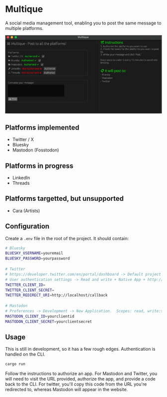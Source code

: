 # Multique

A social media management tool, enabling you to post the same message to multiple platforms.

![Multique](images/multique.png)

## Platforms implemented

- Twitter / X
- Bluesky
- Mastodon (Fosstodon)

## Platforms in progress

- LinkedIn
- Threads

## Platforms targetted, but unsupported

- Cara (Artists)

## Configuration

Create a `.env` file in the root of the project.  It should contain:

```sh
# Bluesky
BLUESKY_USERNAME=youremail
BLUESKY_PASSWORD=yourpassword

# Twitter
# https://developer.twitter.com/en/portal/dashboard -> Default project -> App settings -> Keys and tokens
# User authentication settings -> Read and write + Native App + http://localhost/callback callback + https://github.com/<your username> for website URL
TWITTER_CLIENT_ID=
TWITTER_CLIENT_SECRET=
TWITTER_REDIRECT_URI=http://localhost/callback

# Mastodon
# Preferences -> Development -> New Application.  Scopes: read, write:statuses
MASTODON_CLIENT_ID=yourclientid
MASTODON_CLIENT_SECRET=yourclientsecret
```

## Usage

This is still in development, so it has a few rough edges.  Authentication is handled on the CLI.

```sh
cargo run
```

Follow the instructions to authorize an app.  For Mastodon and Twitter, you will need to visit the URL provided, authorize the app, and provide a code back to the CLI.  For twitter, you'll copy this code from the URL you're redirected to, whereas Mastodon will appear in the website.